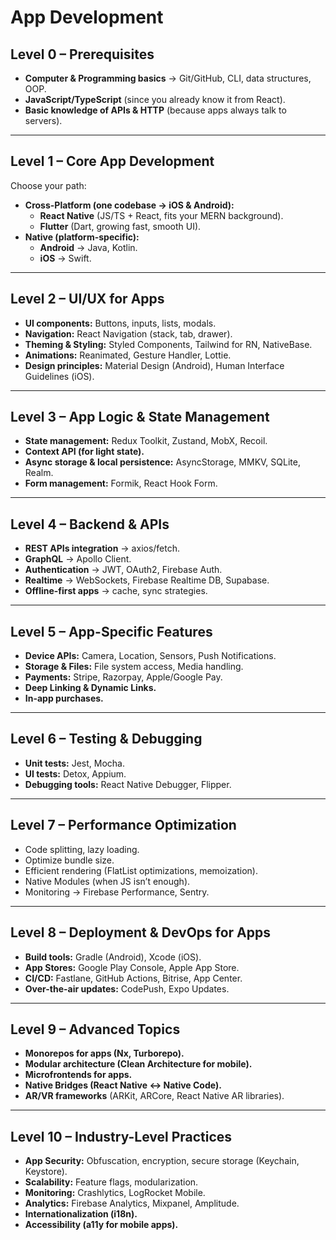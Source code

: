 # App Development

## **Level 0 – Prerequisites**

- **Computer & Programming basics** → Git/GitHub, CLI, data structures, OOP.
- **JavaScript/TypeScript** (since you already know it from React).
- **Basic knowledge of APIs & HTTP** (because apps always talk to servers).

---

## **Level 1 – Core App Development**

Choose your path:

- **Cross-Platform (one codebase → iOS & Android):**
    - **React Native** (JS/TS + React, fits your MERN background).
    - **Flutter** (Dart, growing fast, smooth UI).
- **Native (platform-specific):**
    - **Android** → Java, Kotlin.
    - **iOS** → Swift.

---

## **Level 2 – UI/UX for Apps**

- **UI components:** Buttons, inputs, lists, modals.
- **Navigation:** React Navigation (stack, tab, drawer).
- **Theming & Styling:** Styled Components, Tailwind for RN, NativeBase.
- **Animations:** Reanimated, Gesture Handler, Lottie.
- **Design principles:** Material Design (Android), Human Interface Guidelines (iOS).

---

## **Level 3 – App Logic & State Management**

- **State management:** Redux Toolkit, Zustand, MobX, Recoil.
- **Context API (for light state).**
- **Async storage & local persistence:** AsyncStorage, MMKV, SQLite, Realm.
- **Form management:** Formik, React Hook Form.

---

## **Level 4 – Backend & APIs**

- **REST APIs integration** → axios/fetch.
- **GraphQL** → Apollo Client.
- **Authentication** → JWT, OAuth2, Firebase Auth.
- **Realtime** → WebSockets, Firebase Realtime DB, Supabase.
- **Offline-first apps** → cache, sync strategies.

---

## **Level 5 – App-Specific Features**

- **Device APIs:** Camera, Location, Sensors, Push Notifications.
- **Storage & Files:** File system access, Media handling.
- **Payments:** Stripe, Razorpay, Apple/Google Pay.
- **Deep Linking & Dynamic Links.**
- **In-app purchases.**

---

## **Level 6 – Testing & Debugging**

- **Unit tests:** Jest, Mocha.
- **UI tests:** Detox, Appium.
- **Debugging tools:** React Native Debugger, Flipper.

---

## **Level 7 – Performance Optimization**

- Code splitting, lazy loading.
- Optimize bundle size.
- Efficient rendering (FlatList optimizations, memoization).
- Native Modules (when JS isn’t enough).
- Monitoring → Firebase Performance, Sentry.

---

## **Level 8 – Deployment & DevOps for Apps**

- **Build tools:** Gradle (Android), Xcode (iOS).
- **App Stores:** Google Play Console, Apple App Store.
- **CI/CD:** Fastlane, GitHub Actions, Bitrise, App Center.
- **Over-the-air updates:** CodePush, Expo Updates.

---

## **Level 9 – Advanced Topics**

- **Monorepos for apps (Nx, Turborepo).**
- **Modular architecture (Clean Architecture for mobile).**
- **Microfrontends for apps.**
- **Native Bridges (React Native ↔ Native Code).**
- **AR/VR frameworks** (ARKit, ARCore, React Native AR libraries).

---

## **Level 10 – Industry-Level Practices**

- **App Security:** Obfuscation, encryption, secure storage (Keychain, Keystore).
- **Scalability:** Feature flags, modularization.
- **Monitoring:** Crashlytics, LogRocket Mobile.
- **Analytics:** Firebase Analytics, Mixpanel, Amplitude.
- **Internationalization (i18n).**
- **Accessibility (a11y for mobile apps).**
